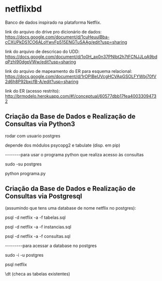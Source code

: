 # netflixbd
Banco de dados inspirado na plataforma Netflix.


link do arquivo do drive pro dicionário de dados: https://docs.google.com/document/d/1cuHeuuIBba-cCXUPkDS1CO6ALoYwvFp515ENGTuSAAg/edit?usp=sharing

link do arquivo de descricao do UDD: https://docs.google.com/document/d/1o0H_ax0n37PNIbt2h7tFCNJJLoA9bdqPzhI90dgpVWw/edit?usp=sharing

link do arquivo de mapeamento do ER para esquema relacional: https://docs.google.com/document/d/1rOPIBeUVcgHCVApGSOLFYWbj70fV2d6h8P92bxcfB-A/edit?usp=sharing

link do ER (acesso restrito): http://brmodelo.herokuapp.com/#!/conceptual/60577dbb17fea40033094732


## Criação da Base de Dados e Realização de Consultas via Python3

rodar com usuario postgres

depende dos módulos psycopg2 e tabulate (disp. em pip)

--------para usar o programa python que realiza acesso às consultas

sudo -su postgres

python programa.py

## Criação da Base de Dados e Realização de Consultas via Postgresql

(assumindo que tens uma database de nome netflix no postgres):

psql -d netflix -a -f tabelas.sql

psql -d netflix -a -f instancias.sql

psql -d netflix -a -f consultas.sql

---------para acessar a database no postgres

sudo -i -u postgres

psql netflix 

\dt (checa as tabelas existentes)
